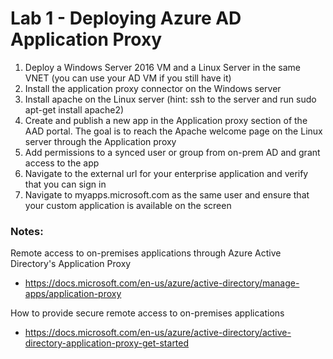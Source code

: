# Lab 1 - Deploying Azure AD Application Proxy

1. Deploy a Windows Server 2016 VM and a Linux Server in the same VNET (you can use your AD VM if you still have it)
2. Install the application proxy connector on the Windows server
3. Install apache on the Linux server (hint: ssh to the server and run sudo apt-get install apache2)
4. Create and publish a new app in the Application proxy section of the AAD portal. The goal is to reach the Apache welcome page on the Linux server through the Application proxy
5. Add permissions to a synced user or group from on-prem AD and grant access to the app
6. Navigate to the external url for your enterprise application and verify that you can sign in
7. Navigate to myapps.microsoft.com as the same user and ensure that your custom application is available on the screen


### Notes:

Remote access to on-premises applications through Azure Active Directory's Application Proxy
* https://docs.microsoft.com/en-us/azure/active-directory/manage-apps/application-proxy

How to provide secure remote access to on-premises applications
* https://docs.microsoft.com/en-us/azure/active-directory/active-directory-application-proxy-get-started

